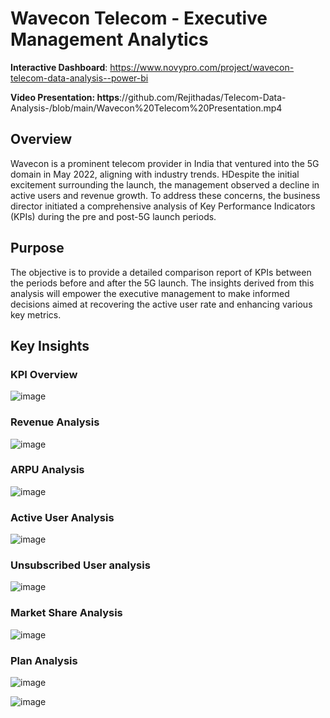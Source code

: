 # Wavecon Telecom - Executive Management Analytics

**Interactive Dashboard**: https://www.novypro.com/project/wavecon-telecom-data-analysis--power-bi

**Video Presentation: https**://github.com/Rejithadas/Telecom-Data-Analysis-/blob/main/Wavecon%20Telecom%20Presentation.mp4

## Overview
Wavecon is a prominent telecom provider in India that ventured into the 5G domain in May 2022, aligning with industry trends. HDespite the initial excitement surrounding the launch, the management observed a decline in active users and revenue growth. To address these concerns, the business director initiated a comprehensive analysis of Key Performance Indicators (KPIs) during the pre and post-5G launch periods.

## Purpose
The objective is to provide a detailed comparison report of KPIs between the periods before and after the 5G launch. The insights derived from this analysis will empower the executive management to make informed decisions aimed at recovering the active user rate and enhancing various key metrics.

## Key Insights
### KPI Overview
![image](https://github.com/Rejithadas/Telecom-Data-Analysis-/assets/101463488/331ea69c-a55b-4588-b4d9-b8bb46e1cf83)

### Revenue Analysis 
![image](https://github.com/Rejithadas/Telecom-Data-Analysis-/assets/101463488/3bdb3a8c-6f41-4c65-8560-58cd09af9feb)

### ARPU Analysis
![image](https://github.com/Rejithadas/Telecom-Data-Analysis-/assets/101463488/d08f71ac-3fa6-4741-8ae0-767c8c1e2559)

### Active User Analysis
![image](https://github.com/Rejithadas/Telecom-Data-Analysis-/assets/101463488/1cc24c70-57ad-41d2-b7bd-d05d23c542aa)

### Unsubscribed User analysis
![image](https://github.com/Rejithadas/Telecom-Data-Analysis-/assets/101463488/afd8129f-4650-45ff-88d3-566c94ef92fb)

### Market Share Analysis 
![image](https://github.com/Rejithadas/Telecom-Data-Analysis-/assets/101463488/97d282cf-799b-4bf0-ae8d-9af443480289)

### Plan Analysis 
![image](https://github.com/Rejithadas/Telecom-Data-Analysis-/assets/101463488/844d4614-c122-467a-9efc-e30005997521)

![image](https://github.com/Rejithadas/Telecom-Data-Analysis-/assets/101463488/bf0f2976-47c7-4b29-952d-202b46e5e17e)

